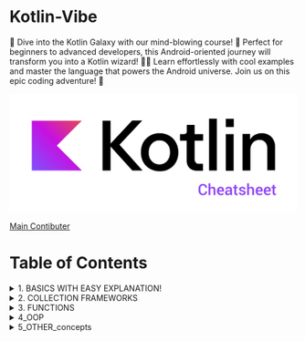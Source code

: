 # Kotlin-Vibe

🚀 Dive into the Kotlin Galaxy with our mind-blowing course! 🌌 Perfect for beginners to advanced developers, this Android-oriented journey will transform you into a Kotlin wizard! 🧙‍♂️ Learn effortlessly with cool examples and master the language that powers the Android universe. Join us on this epic coding adventure! 🌟 

![Kotlin logotype](https://github.com/Pushpak003/Kotlin-Vibe/blob/main/kotlin_logotype.jpg)

[Main Contibuter](https://github.com/Pushpak003)


# Table of Contents

<details>
  <summary>1. BASICS WITH EASY EXPLANATION!</summary>

  * 1_Hello_World_prog
  * 2_datatype_and_val_and_var_explanation
  * 3_operators_explanation
  * 4_if_else_explanation
  * 5_when_explanation
  * 6_loop_explanation
  * 7_get_input_explanation
  * 8_comment_and_kdoc_explanation
  * 9_Type Inference_explanation
  * 10_brake_and_continue_explanation
  * 11_try_and_catch_explanation
  
  <details>
    <summary>GENERAL TERMS</summary>
  
    * IN KOTLIN
      * 1 string templateing
      * 2 parameters
      * 3 Short circuiting
      * 4 type casting (Type Conversion)
      * 5 concatenation
      * 6 Character escape
      * 7 Arrguments
      * 8 first-class citizens 
  </details>
  <details>
    <summary>keywords</summary>
  
    * List of commonly used keywords 
       * 1 Unit keyword
       * 2 until keyword
       * 3 is keyword 
       * 4 Any Keyword -> (thoda hard hai)
       * 5 when Keyword 
       * 6 open keyword
       * 7 return keyword 
       * 8 break keyword
  </details>
</details>

<details>
  <summary>2. COLLECTION FRAMEWORKS</summary>
  
  * 1_array.kt
  * 2_list_and_map.kt
  * 3_set.kt
</details>

<details>
  <summary>3. FUNCTIONS</summary>
  
  * 1_functionbasics.kt
  * 2_functions.kt
  * 3_lambda_fuction_and_higher_order_function.kt
  * 4_scope_functions.kt
</details>

<details>
  <summary>4_OOP</summary>

  ## classes_and_objects
  
  * classes_and_object.kt
  * constructors.kt
  * getters_and_setters.kt
  * visibility_modifiers.kt
  * late_initialized.kt
  
  ## inheritance
  
  * inheritance_in_kotlin.kt
  * phone.kt
  * basicphone.kt
  * smartphone.kt
  * explanation_of_2,3,4.kt
  * Abstraction.kt
  * enum_and_sealed.kt
  * interface_and_abstract_class.kt
  * polymorphism.kt
</details>

<details>
  <summary>5_OTHER_concepts</summary>

  * null_safety.kt
  * generics.kt
  * packages_and_imports.kt
  * regex.kt
  * Annotations.kt
  * Reflection.kt
</details>